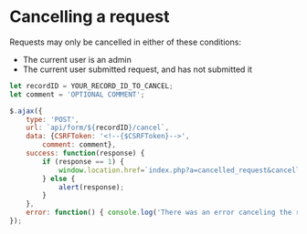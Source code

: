 # Cancelling a request

Requests may only be cancelled in either of these conditions:
- The current user is an admin
- The current user submitted request, and has not submitted it

```js
let recordID = YOUR_RECORD_ID_TO_CANCEL;
let comment = 'OPTIONAL COMMENT';

$.ajax({
    type: 'POST',
    url: `api/form/${recordID}/cancel`,
    data: {CSRFToken: '<!--{$CSRFToken}-->',
        comment: comment},
    success: function(response) {
        if (response == 1) {
            window.location.href=`index.php?a=cancelled_request&cancelled=${recordID}`;
        } else {
            alert(response);
        }
    },
    error: function() { console.log('There was an error canceling the request!'); }
});
```
